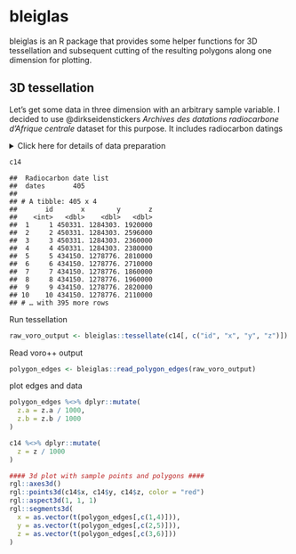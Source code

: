 
<!-- README.md is generated from README.Rmd. Please edit that file -->

# bleiglas

bleiglas is an R package that provides some helper functions for 3D
tessellation and subsequent cutting of the resulting polygons along one
dimension for plotting.

## 3D tessellation

Let’s get some data in three dimension with an arbitrary sample
variable. I decided to use @dirkseidenstickers *Archives des datations
radiocarbone d’Afrique centrale* dataset for this purpose. It includes
radiocarbon datings

<details>

<summary>Click here for details of data preparation</summary>

<p>

``` r
c14_cmr <- c14bazAAR::get_c14data("adrac") %>% 
  dplyr::filter(!is.na(lat) & !is.na(lon), c14age > 1000, c14age < 3000, country == "CMR")
```

    ##   |                                                          |                                                  |   0%  |                                                          |++++++++++++++++++++++++++++++++++++++++++++++++++|  99%  |                                                          |++++++++++++++++++++++++++++++++++++++++++++++++++| 100%

``` r
coords <- data.frame(c14_cmr$lat, c14_cmr$lon) %>% 
  sf::st_as_sf(coords = c(1, 2), crs = 4326) %>% 
  sf::st_transform(crs = 4088) %>% 
  sf::st_coordinates()

c14 <- c14_cmr %>% 
  dplyr::transmute(
    id = 1:nrow(.),
    x = coords[,1], 
    y = coords[,2], 
    z = c14age * 1000 # necessary rescaling of temporal data
)
```

</p>

</details>

``` r
c14 
```

    ##  Radiocarbon date list
    ##  dates       405 
    ## 
    ## # A tibble: 405 x 4
    ##       id       x        y       z
    ##    <int>   <dbl>    <dbl>   <dbl>
    ##  1     1 450331. 1284303. 1920000
    ##  2     2 450331. 1284303. 2596000
    ##  3     3 450331. 1284303. 2360000
    ##  4     4 450331. 1284303. 2380000
    ##  5     5 434150. 1278776. 2810000
    ##  6     6 434150. 1278776. 2710000
    ##  7     7 434150. 1278776. 1860000
    ##  8     8 434150. 1278776. 1960000
    ##  9     9 434150. 1278776. 2820000
    ## 10    10 434150. 1278776. 2110000
    ## # … with 395 more rows

Run tessellation

``` r
raw_voro_output <- bleiglas::tessellate(c14[, c("id", "x", "y", "z")])
```

Read voro++ output

``` r
polygon_edges <- bleiglas::read_polygon_edges(raw_voro_output)
```

plot edges and data

``` r
polygon_edges %<>% dplyr::mutate(
  z.a = z.a / 1000,
  z.b = z.b / 1000
)

c14 %<>% dplyr::mutate(
  z = z / 1000
)

#### 3d plot with sample points and polygons #### 
rgl::axes3d()
rgl::points3d(c14$x, c14$y, c14$z, color = "red")
rgl::aspect3d(1, 1, 1)
rgl::segments3d(
  x = as.vector(t(polygon_edges[,c(1,4)])),
  y = as.vector(t(polygon_edges[,c(2,5)])),
  z = as.vector(t(polygon_edges[,c(3,6)]))
)
```
